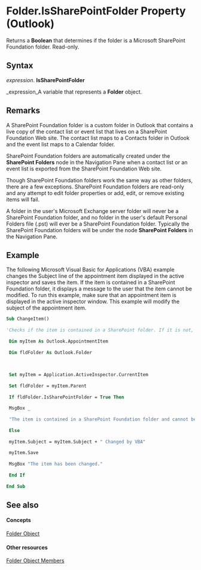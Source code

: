 
# Folder.IsSharePointFolder Property (Outlook)

Returns a  **Boolean** that determines if the folder is a Microsoft SharePoint Foundation folder. Read-only.


## Syntax

 _expression_. **IsSharePointFolder**

 _expression_A variable that represents a  **Folder** object.


## Remarks

A SharePoint Foundation folder is a custom folder in Outlook that contains a live copy of the contact list or event list that lives on a SharePoint Foundation Web site. The contact list maps to a Contacts folder in Outlook and the event list maps to a Calendar folder. 

SharePoint Foundation folders are automatically created under the  **SharePoint Folders** node in the Navigation Pane when a contact list or an event list is exported from the SharePoint Foundation Web site.

Though SharePoint Foundation folders work the same way as other folders, there are a few exceptions. SharePoint Foundation folders are read-only and any attempt to edit folder properties or add, edit, or remove existing items will fail. 

A folder in the user's Microsoft Exchange server folder will never be a SharePoint Foundation folder, and no folder in the user's default Personal Folders file (.pst) will ever be a SharePoint Foundation folder. Typically the SharePoint Foundation folders will be under the node  **SharePoint Folders** in the Navigation Pane.


## Example

The following Microsoft Visual Basic for Applications (VBA) example changes the Subject line of the appointment item displayed in the active inspector and saves the item. If the item is contained in a SharePoint Foundation folder, it displays a message to the user that the item cannot be modified. To run this example, make sure that an appointment item is displayed in the active inspector window. This example will modify the subject of the appointment item.


```vb
Sub ChangeItem() 
 
'Checks if the item is contained in a SharePoint folder. If it is not, it changes the Subject line, and then saves the item. 
 
 Dim myItem As Outlook.AppointmentItem 
 
 Dim fldFolder As Outlook.Folder 
 
 
 
 Set myItem = Application.ActiveInspector.CurrentItem 
 
 Set fldFolder = myItem.Parent 
 
 If fldFolder.IsSharePointFolder = True Then 
 
 MsgBox _ 
 
 "The item is contained in a SharePoint Foundation folder and cannot be modified." 
 
 Else 
 
 myItem.Subject = myItem.Subject + " Changed by VBA" 
 
 myItem.Save 
 
 MsgBox "The item has been changed." 
 
 End If 
 
End Sub
```


## See also


#### Concepts


 [Folder Object](3cf6cda8-6d70-666e-2643-9d9c5b9cacfc.md)
#### Other resources


 [Folder Object Members](788acd42-377a-1803-7713-50e45086e2d1.md)
